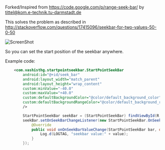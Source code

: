 Forked/Inspired from https://code.google.com/p/range-seek-bar/ by tittel@kom.e-technik.tu-darmstadt.de


This solves the problem as described in http://stackoverflow.com/questions/17415096/seekbar-for-two-values-50-0-50

![ScreenShot](http://imgur.com/N4TOD31.png)



So you can set the start position of the seekbar anywhere.

Example code:
```xml
    <com.vashisthg.startpointseekbar.StartPointSeekBar
        android:id="@+id/seek_bar"
        android:layout_width="match_parent"
        android:layout_height="wrap_content"
        custom:minValue="-40.0"
        custom:maxValue="+40.0"
        custom:defaultBackgroundColor="@color/default_background_color"
        custom:defaultBackgroundRangeColor="@color/default_background_range_color"
        />
```


```java
        StartPointSeekBar seekBar = (StartPointSeekBar) findViewById(R.id.seek_bar);
        seekBar.setOnSeekBarChangeListener(new StartPointSeekBar.OnSeekBarChangeListener() {
            @Override
            public void onOnSeekBarValueChange(StartPointSeekBar bar, double value) {
                Log.d(LOGTAG, "seekbar value:" + value);
            }
        });
```



